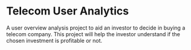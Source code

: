 # Telecom User Analytics
 A user overview analysis project to aid an investor to decide in buying a telecom company. This project will help the investor understand if the chosen investment is profitable or not.
